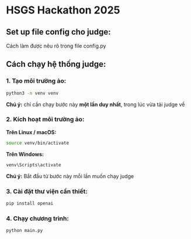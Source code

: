 # HSGS Hackathon 2025

## Set up file config cho judge:

Cách làm được nêu rõ trong file config.py

## Cách chạy hệ thống judge:

### 1. Tạo môi trường ảo:
```bash
python3 -m venv venv
```

**Chú ý:** chỉ cần chạy bước này **một lần duy nhất**, trong lúc vừa tải judge về

### 2. Kích hoạt môi trường ảo:

**Trên Linux / macOS:**
```bash
source venv/bin/activate
```

**Trên Windows:**
```bash
venv\Scripts\activate
```

**Chú ý:** Bắt đầu từ bước này mỗi lần muốn chạy judge


### 3. Cài đặt thư viện cần thiết:
```bash
pip install openai
```

### 4. Chạy chương trình:
```bash
python main.py
```
